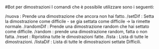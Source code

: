 #Bot per dimostrazioni
I comandi che è possibile utilizzare sono i seguenti:

  /nuova : Prende una dimostrazione che ancora non hai fatto.
  /setDif <id dimostrazione> : Setta la dimostrazione come difficile - se gia settata come difficile -> la rimette normale.
  /randomDif : Prende una dimostrazione random che hai settato come difficile.
  /random : prende una dimostrazione random, fatta o non fatta.
  /reset : Ripristina tutte le dimostrazioni fatte.
  /lista : Lista di tutte le dimostrazioni.
  /listaDif : Lista di tutte le dimostrazioni settate Difficili.
